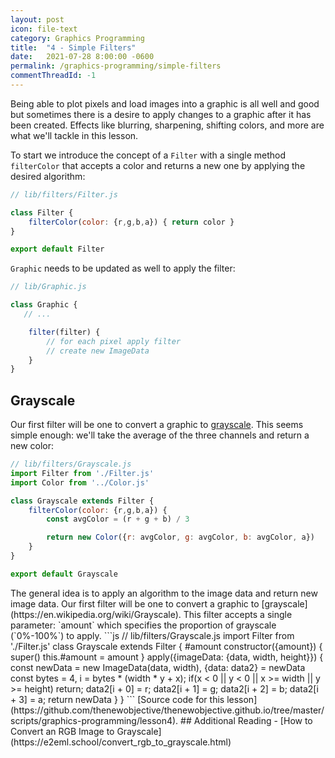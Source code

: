```yaml
---
layout: post
icon: file-text
category: Graphics Programming
title:  "4 - Simple Filters"
date:   2021-07-28 8:00:00 -0600
permalink: /graphics-programming/simple-filters
commentThreadId: -1
---
```


Being able to plot pixels and load images into a graphic is all well and good but sometimes there is a desire to apply changes
to a graphic after it has been created. Effects like blurring, sharpening, shifting colors, and more are what we'll tackle in this lesson.

To start we introduce the concept of a `Filter` with a single method `filterColor` that accepts a color and returns a new one by
applying the desired algorithm:

```js
// lib/filters/Filter.js

class Filter {
    filterColor(color: {r,g,b,a}) { return color }
}

export default Filter
```

`Graphic` needs to be updated as well to apply the filter:

```js
// lib/Graphic.js

class Graphic {
   // ...

    filter(filter) {
        // for each pixel apply filter
        // create new ImageData
    }
}
```

## Grayscale

Our first filter will be one to convert a graphic to [grayscale](https://en.wikipedia.org/wiki/Grayscale). This seems simple enough:
we'll take the average of the three channels and return a new color:

```js
// lib/filters/Grayscale.js
import Filter from './Filter.js'
import Color from '../Color.js'

class Grayscale extends Filter {
    filterColor(color: {r,g,b,a}) {
        const avgColor = (r + g + b) / 3

        return new Color({r: avgColor, g: avgColor, b: avgColor, a})
    }
}

export default Grayscale
```

<!-->

The general idea is to apply an algorithm to the image data and return new image data.

Our first filter will be one to convert a graphic to [grayscale](https://en.wikipedia.org/wiki/Grayscale). This filter accepts a single parameter: `amount` which
specifies the proportion of grayscale (`0%-100%`) to apply.

```js
// lib/filters/Grayscale.js
import Filter from './Filter.js'

class Grayscale extends Filter {
    #amount
    constructor({amount}) {
        super()
        this.#amount = amount
    }

    apply({imageData: {data, width, height}}) {
        const newData = new ImageData(data, width),
            {data: data2} = newData

        const bytes = 4,
              i = bytes * (width * y + x);
        if(x < 0 || y < 0 || x >= width || y >= height)
            return;
        data2[i + 0] = r;
        data2[i + 1] = g;
        data2[i + 2] = b;
        data2[i + 3] = a;


        return newData
    }
}
```

[Source code for this lesson](https://github.com/thenewobjective/thenewobjective.github.io/tree/master/scripts/graphics-programming/lesson4).

## Additional Reading

- [How to Convert an RGB Image to Grayscale](https://e2eml.school/convert_rgb_to_grayscale.html)
